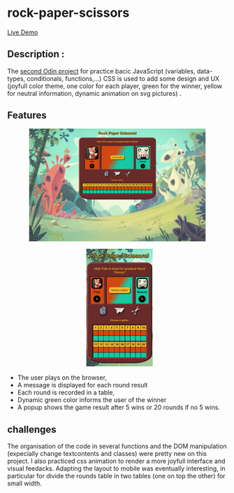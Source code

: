 # rock-paper-scissors

[Live Demo](https://aurelien-genois.github.io/rock-paper-scissors/)

## Description :
The [second Odin project](https://www.theodinproject.com/paths/foundations/courses/foundations/lessons/rock-paper-scissors) for practice bacic JavaScript (variables, data-types, conditionals, functions,...)
CSS is used to add some design and UX (joyfull color theme, one color for each player, green for the winner, yellow for neutral information, dynamic animation on svg pictures) .

## Features
<p align="center">
<img src="screenshot.png" alt="screenshot" width="80%"/></p>

<p align="center">
<img src="screenshot-mobile.png" alt="mobile screenshot" style="float: center; margin-left: 10px" width="30%"></p>

- The user plays on the browser,
- A message is displayed for each round result
- Each round is recorded in a table, 
- Dynamic green color informs the user of the winner
- A popup shows the game result after 5 wins or 20 rounds if no 5 wins.

## challenges
The organisation of the code in several functions and the DOM manipulation (expecially change textcontents and classes) were pretty new on this project. I also practiced css animation to render a more joyfull interface and visual feedacks. Adapting the layout to mobile was eventually interesting, in particular for divide the rounds table in two tables (one on top the other) for small width.
